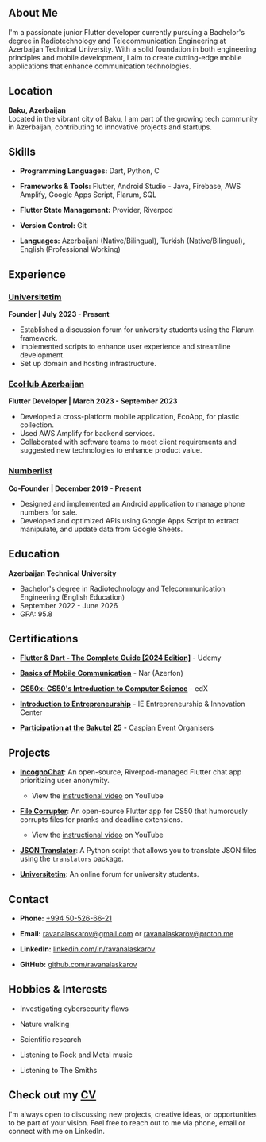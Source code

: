 ## About Me

I'm a passionate junior Flutter developer currently pursuing a Bachelor's degree in Radiotechnology and Telecommunication Engineering at Azerbaijan Technical University. With a solid foundation in both engineering principles and mobile development, I aim to create cutting-edge mobile applications that enhance communication technologies. 

## Location

**Baku, Azerbaijan**  
Located in the vibrant city of Baku, I am part of the growing tech community in Azerbaijan, contributing to innovative projects and startups.


## Skills

- **Programming Languages:** Dart, Python, C

- **Frameworks & Tools:** Flutter, Android Studio - Java, Firebase, AWS Amplify, Google Apps Script, Flarum, SQL

- **Flutter State Management:** Provider, Riverpod

- **Version Control:** Git

- **Languages:** Azerbaijani (Native/Bilingual), Turkish (Native/Bilingual), English (Professional Working)

## Experience

### [Universitetim](https://www.universitetim.com)
**Founder | July 2023 - Present**
- Established a discussion forum for university students using the Flarum framework.
- Implemented scripts to enhance user experience and streamline development.
- Set up domain and hosting infrastructure.


### [EcoHub Azerbaijan](https://ecohub.az/aze/index)
**Flutter Developer | March 2023 - September 2023**
- Developed a cross-platform mobile application, EcoApp, for plastic collection.
- Used AWS Amplify for backend services.
- Collaborated with software teams to meet client requirements and suggested new technologies to enhance product value.

### [Numberlist](https://www.instagram.com/numberlist.az/)
**Co-Founder | December 2019 - Present**
- Designed and implemented an Android application to manage phone numbers for sale.
- Developed and optimized APIs using Google Apps Script to extract manipulate, and update data from Google Sheets.

## Education

**Azerbaijan Technical University**
- Bachelor's degree in Radiotechnology and Telecommunication Engineering (English Education)
- September 2022 - June 2026
- GPA: 95.8

## Certifications

- **[Flutter & Dart - The Complete Guide [2024 Edition]](https://www.udemy.com/certificate/UC-13d5adb5-e8e1-489a-9062-5d2c611a66a6/)** - Udemy

- **[Basics of Mobile Communication](assets/certificates/basics_of_mobile_communication.jpg)** - Nar (Azerfon)

- **[CS50x: CS50's Introduction to Computer Science](https://courses.edx.org/certificates/64e1dc3e6f354dd79c9ac075992e09eb)** - edX

- **[Introduction to Entrepreneurship](assets/certificates/introduction_to_entrepreneurship.png)** - IE Entrepreneurship & Innovation Center

- **[Participation at the Bakutel 25](assets/certificates/participation_at_the_bakutel_25.jpg)** - Caspian Event Organisers

## Projects

- **[IncognoChat](https://github.com/ravanalaskarov/incognochat)**: An open-source, Riverpod-managed Flutter chat app prioritizing user anonymity.
    - View the [instructional video](https://youtu.be/0Q108GtPCKk) on YouTube 

- **[File Corrupter](https://github.com/ravanalaskarov/flutter-file-corrupter)**: An open-source Flutter app for CS50 that humorously corrupts files for pranks and deadline extensions.
    - View the [instructional video](https://youtu.be/96MtrtkdSoE) on YouTube 

- **[JSON Translator](https://github.com/ravanalaskarov/json-translator)**: A Python script that allows you to translate JSON files using the       `translators` package.

- **[Universitetim](https://www.universitetim.com)**: An online forum for university students.


## Contact

- **Phone:** [+994 50-526-66-21](tel:+994505266621)

- **Email:** [ravanalaskarov@gmail.com](mailto:ravanalaskarov@gmail.com) or [ravanalaskarov@proton.me](mailto:ravanalaskarov@proton.me)

- **LinkedIn:** [linkedin.com/in/ravanalaskarov](https://www.linkedin.com/in/ravanalaskarov)

- **GitHub:** [github.com/ravanalaskarov](https://www.github.com/ravanalaskarov)

## Hobbies & Interests

- Investigating cybersecurity flaws

- Nature walking

- Scientific research

- Listening to Rock and Metal music

- Listening to The Smiths

## Check out my [CV](/assets/ravan_alaskarov_cv_en.pdf)

I'm always open to discussing new projects, creative ideas, or opportunities to be part of your vision. Feel free to reach out to me via phone, email or connect with me on LinkedIn.





